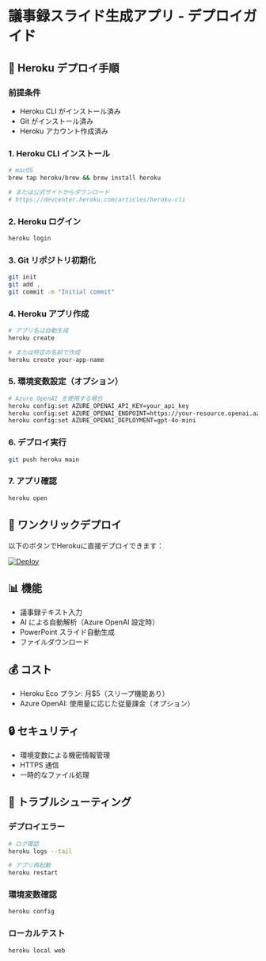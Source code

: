 # 議事録スライド生成アプリ - デプロイガイド

## 🚀 Heroku デプロイ手順

### 前提条件
- Heroku CLI がインストール済み
- Git がインストール済み
- Heroku アカウント作成済み

### 1. Heroku CLI インストール
```bash
# macOS
brew tap heroku/brew && brew install heroku

# または公式サイトからダウンロード
# https://devcenter.heroku.com/articles/heroku-cli
```

### 2. Heroku ログイン
```bash
heroku login
```

### 3. Git リポジトリ初期化
```bash
git init
git add .
git commit -m "Initial commit"
```

### 4. Heroku アプリ作成
```bash
# アプリ名は自動生成
heroku create

# または特定の名前で作成
heroku create your-app-name
```

### 5. 環境変数設定（オプション）
```bash
# Azure OpenAI を使用する場合
heroku config:set AZURE_OPENAI_API_KEY=your_api_key
heroku config:set AZURE_OPENAI_ENDPOINT=https://your-resource.openai.azure.com/
heroku config:set AZURE_OPENAI_DEPLOYMENT=gpt-4o-mini
```

### 6. デプロイ実行
```bash
git push heroku main
```

### 7. アプリ確認
```bash
heroku open
```

## 🔧 ワンクリックデプロイ

以下のボタンでHerokuに直接デプロイできます：

[![Deploy](https://www.herokucdn.com/deploy/button.svg)](https://heroku.com/deploy)

## 📊 機能
- 議事録テキスト入力
- AI による自動解析（Azure OpenAI 設定時）
- PowerPoint スライド自動生成
- ファイルダウンロード

## 💰 コスト
- Heroku Eco プラン: 月$5（スリープ機能あり）
- Azure OpenAI: 使用量に応じた従量課金（オプション）

## 🔒 セキュリティ
- 環境変数による機密情報管理
- HTTPS 通信
- 一時的なファイル処理

## 🐛 トラブルシューティング

### デプロイエラー
```bash
# ログ確認
heroku logs --tail

# アプリ再起動
heroku restart
```

### 環境変数確認
```bash
heroku config
```

### ローカルテスト
```bash
heroku local web
```